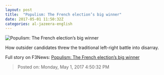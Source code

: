 ```yaml
---
layout: post
title:  "Populism: The French election’s big winner"
date: 2017-05-01 11:50:32Z
categories: al-jazeera-english
---
```


![Populism: The French election’s big winner](http://www.aljazeera.com/mritems/Images/2017/5/1/99cc8b129f444792aaa059d8084c0ec3_18.jpg)

How outsider candidates threw the traditional left-right battle into disarray.


Full story on F3News: [Populism: The French election’s big winner](http://www.f3nws.com/n/eS3HJC)

> Posted on: Monday, May 1, 2017 4:50:32 PM
